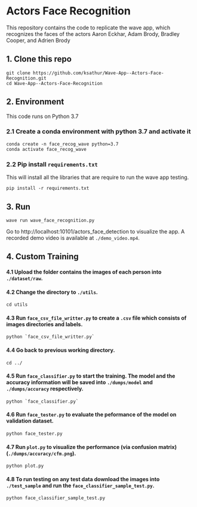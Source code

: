 # Actors Face Recognition
This repository contains the code to replicate the wave app, which recognizes the faces of the actors Aaron Eckhar, Adam Brody, Bradley Cooper, and Adrien Brody

## 1. Clone this repo
```
git clone https://github.com/ksathur/Wave-App--Actors-Face-Recognition.git
cd Wave-App--Actors-Face-Recognition
```
## 2. Environment
This code runs on Python 3.7
### 2.1 Create a conda environment with python 3.7 and activate it
```
conda create -n face_recog_wave python=3.7
conda activate face_recog_wave
```
### 2.2 Pip install `requirements.txt`
This will install all the libraries that are require to run the wave app testing.
```
pip install -r requirements.txt
```
## 3. Run
```
wave run wave_face_recognition.py
```
Go to http://localhost:10101/actors_face_detection to visualize the app. A recorded demo video is available at `./demo_video.mp4`.

## 4. Custom Training
#### 4.1 Upload the folder contains the images of each person into `./dataset/raw`.
#### 4.2 Change the directory to `./utils`.
```
cd utils
```
#### 4.3 Run `face_csv_file_writter.py` to create a `.csv` file which consists of images directories and labels.
```
python `face_csv_file_writter.py`
```
#### 4.4 Go back to previous working directory.
```
cd ../
```
#### 4.5 Run `face_classifier.py` to start the training. The model and the accuracy information will be saved into `./dumps/model` and `./dumps/accuracy` respectively.
```
python `face_classifier.py`
```
#### 4.6 Run `face_tester.py` to evaluate the peformance of the model on validation dataset.
```
python face_tester.py
```
#### 4.7 Run `plot.py` to visualize the performance (via confusion matrix) (`./dumps/accuracy/cfm.png`).
```
python plot.py
```
#### 4.8 To run testing on any test data download the images into `./test_sample` and run the `face_classifier_sample_test.py`.
```
python face_classifier_sample_test.py
```
